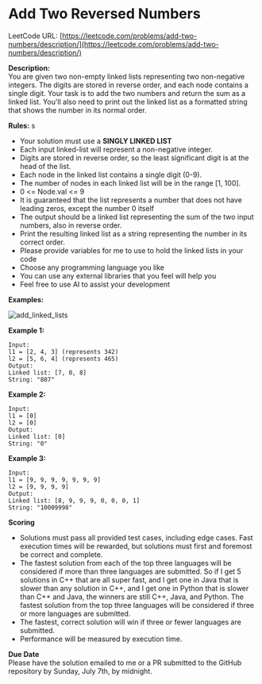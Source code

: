 # Add Two Reversed Numbers

LeetCode URL: [https://leetcode.com/problems/add-two-numbers/description/](https://leetcode.com/problems/add-two-numbers/description/)

**Description:** </br>
You are given two non-empty linked lists representing two non-negative integers. The digits are stored in reverse order, and each node contains a single digit. Your task is to add the two numbers and return the sum as a linked list. You'll also need to print out the linked list as a formatted string that shows the number in its normal order.

**Rules:** s</br>
- Your solution must use a **SINGLY LINKED LIST**
- Each input linked-list will represent a non-negative integer.
- Digits are stored in reverse order, so the least significant digit is at the head of the list.
- Each node in the linked list contains a single digit (0-9).
- The number of nodes in each linked list will be in the range [1, 100].
- 0 <= Node.val <= 9
- It is guaranteed that the list represents a number that does not have leading zeros, except the number 0 itself
- The output should be a linked list representing the sum of the two input numbers, also in reverse order.
- Print the resulting linked list as a string representing the number in its correct order.
- Please provide variables for me to use to hold the linked lists in your code
- Choose any programming language you like
- You can use any external libraries that you feel will help you
- Feel free to use AI to assist your development

**Examples:**

![add_linked_lists](https://github.com/VC-CodeLabs/Add_Two_Numbers/assets/154607214/c61b0320-7213-4be9-89e3-f2d6555e8a5c)

**Example 1:**
```
Input:
l1 = [2, 4, 3] (represents 342)
l2 = [5, 6, 4] (represents 465)
Output:
Linked list: [7, 0, 8]
String: "807"
```

**Example 2:**
```
Input:
l1 = [0]
l2 = [0]
Output:
Linked list: [0]
String: "0"
```

**Example 3:**
```
Input:
l1 = [9, 9, 9, 9, 9, 9, 9]
l2 = [9, 9, 9, 9]
Output:
Linked list: [8, 9, 9, 9, 0, 0, 0, 1]
String: "10009998"
```

**Scoring**</br>
- Solutions must pass all provided test cases, including edge cases.
 Fast execution times will be rewarded, but solutions must first and foremost be correct and complete.
- The fastest solution from each of the top three languages will be considered if more than three languages are submitted. So if I get 5 solutions in C++ that are all super fast, and I get one in Java that is slower than any solution in C++, and I get one in Python that is slower than C++ and Java, the winners are still C++, Java, and Python. The fastest solution from the top three languages will be considered if three or more languages are submitted.
- The fastest, correct solution will win if three or fewer languages are submitted.
- Performance will be measured by execution time.

**Due Date**</br>
Please have the solution emailed to me or a PR submitted to the GitHub repository by Sunday, July 7th, by midnight.
